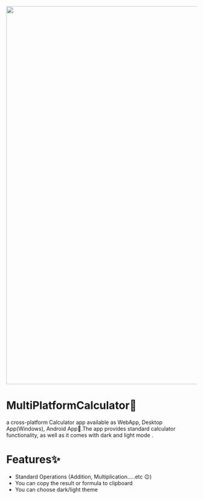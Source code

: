 

<div align="center">
  <img src="screenshots/git1.png" width="1000">
</div>

# MultiPlatformCalculator🧮
a cross-platform Calculator app available as WebApp, Desktop App(Windows), Android App🎉.The app provides standard  calculator functionality, as well as it comes with dark and light mode .

# Features✨
* Standard Operations (Addition, Multiplication.....etc 😉)
* You can copy the result or formula to clipboard 
* You can choose dark/light theme

